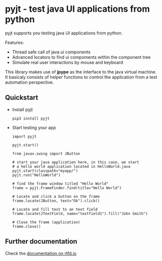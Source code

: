 # pyjt - test java UI applications from python

pyjt supports you testing java UI applications from python.

Features:

-   Thread safe call of java ui components
-   Advanced locators to find ui compoments within the component tree
-   Simulate real user interactions by mouse and keyboard

This library makes use of **jpype** as the interface to the java
virtual machine. It basicaly consists of helper functions to
control the application from a test automation perspective.

## Quickstart

-   Install pyjt

        pip3 install pyjt

-   Start testing your app

        import pyjt

        pyjt.start()
        
        from javax.swing import JButton

        # start your java application here, in this case, we start
        # a hello world application located in HelloWorld.java
        pyjt.start(classpath="myapp/")
        pyjt.run("HelloWorld")

        # find the frame window titled "Hello World"
        frame = pyjt.FrameFinder.find(title="Hello World")

        # Locate and click a button on the frame
        frame.locate(JButton, text="Ok").click()

        # Locate and fill text to an text field
        frame.locate(JTextField, name="textfield1").fill("John Smith")

        # Close the frame (application)
        frame.close()

## Further documentation

Check the [documentation on rtfd.io](https://pyjt.readthedocs.io/en/latest/)
